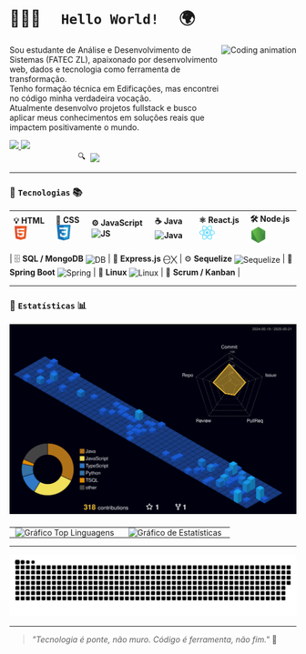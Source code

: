 # 🧑🏻‍💻 `   Hello World!   ` 🌍

<img
  src="https://media.giphy.com/media/qgQUggAC3Pfv687qPC/giphy.gif"
  alt="Coding animation"
  align="right"
  height="150"
/>

<p>
Sou estudante de Análise e Desenvolvimento de Sistemas (FATEC ZL), apaixonado por desenvolvimento web, dados e tecnologia como ferramenta de transformação.<br>
Tenho formação técnica em Edificações, mas encontrei no código minha verdadeira vocação.<br>
Atualmente desenvolvo projetos fullstack e busco aplicar meus conhecimentos em soluções reais que impactem positivamente o mundo.
</p>

<div align="left">
  <a href="https://www.linkedin.com/in/wmv" target="_blank">
    <img src="https://img.shields.io/badge/LinkedIn-0077B5?style=for-the-badge&logo=linkedin&logoColor=white">
  </a>
  <a href="mailto:wmvwallace@gmail.com" target="_blank">
    <img src="https://img.shields.io/badge/-Gmail-%23333?style=for-the-badge&logo=gmail&logoColor=white">
  </a>
<span style="display: flex; align-items: center; margin-left: 120px;">
  <span style="font-size: 14px; margin-right: 8px;">🔍</span>
  <img src="https://profile-counter.glitch.me/IWMVI/count.svg" style="width: 200px;">
</span>

</div>

---

### 🔸 `Tecnologias` 📚

| 💡 **HTML** <img align="center" alt="HTML" height="25" width="25" src="https://raw.githubusercontent.com/devicons/devicon/master/icons/html5/html5-original.svg"> | 🎨 **CSS** <img align="center" alt="CSS" height="28" width="28" src="https://raw.githubusercontent.com/devicons/devicon/master/icons/css3/css3-original.svg"> | ⚙️ **JavaScript** <img align="center" alt="JS" height="30" width="30" src="https://img.icons8.com/?size=48&id=108784&format=png"> | ☕ **Java** <img align="center" alt="Java" height="28" width="28" src="https://cdn.jsdelivr.net/gh/devicons/devicon/icons/java/java-original.svg"> | ⚛️ **React.js** <img align="center" alt="React" height="28" width="28" src="https://raw.githubusercontent.com/devicons/devicon/master/icons/react/react-original.svg"> | 🛠 **Node.js** <img align="center" alt="Node" height="28" width="28" src="https://raw.githubusercontent.com/devicons/devicon/master/icons/nodejs/nodejs-original.svg"> |
| :---------------------------------------------------------------------------------------------------------------------------------------------------------------- | :------------------------------------------------------------------------------------------------------------------------------------------------------------ | :-------------------------------------------------------------------------------------------------------------------------------- | :------------------------------------------------------------------------------------------------------------------------------------------------- | :--------------------------------------------------------------------------------------------------------------------------------------------------------------------- | :-------------------------------------------------------------------------------------------------------------------------------------------------------------------- |

| 🗄 **SQL / MongoDB** <img align="center" alt="DB" height="28" width="28" src="https://cdn.jsdelivr.net/gh/devicons/devicon/icons/mysql/mysql-original.svg"> | 🧩 **Express.js** <img align="center" alt="Express" height="25" width="25" src="https://raw.githubusercontent.com/devicons/devicon/master/icons/express/express-original.svg"> | ⚙️ **Sequelize** <img align="center" alt="Sequelize" height="28" width="28" src="https://cdn.jsdelivr.net/gh/devicons/devicon/icons/sequelize/sequelize-original.svg"> | 🌱 **Spring Boot** <img align="center" alt="Spring" height="28" width="28" src="https://cdn.jsdelivr.net/gh/devicons/devicon/icons/spring/spring-original.svg"> | 🐧 **Linux** <img align="center" alt="Linux" height="28" width="28" src="https://cdn.jsdelivr.net/gh/devicons/devicon/icons/linux/linux-original.svg"> | 🔁 **Scrum / Kanban** |

---

### 🔸 `Estatísticas` 📊

<img src="./profile-3d-contrib/profile-night-view.svg" alt="Gráfico de contribuições 3D" style="max-width: 100%; height: auto; margin-bottom: 20px;" />

<table align="center" style="margin: 0 auto; width: 100%; max-width: 680px; table-layout: fixed;">
  <tr>
    <td align="center" style="width: 50%; padding: 0 10px;">
      <img
        src="https://github-readme-stats.vercel.app/api/top-langs/?username=IWMVI&layout=compact&langs_count=10&theme=tokyonight&custom_title=Tecnologias"
        alt="Gráfico Top Linguagens"
        style="height: 185px; width: 100%; max-width: 320px; object-fit: contain;"
      />
    </td>
    <td align="center" style="width: 50%; padding: 0 10px;">
      <img
        src="https://github-readme-stats.vercel.app/api?username=IWMVI&show_icons=true&theme=tokyonight&include_all_commits=true&locale=pt-br&count_private=true"
        alt="Gráfico de Estatísticas"
        style="height: 160px; width: 100%; max-width: 320px; object-fit: contain;"
      />
    </td>
  </tr>
</table>



---

![Snake animation](https://raw.githubusercontent.com/IWMVI/IWMVI/main/dist/github-contribution-grid-snake-dark.svg)

---

> _"Tecnologia é ponte, não muro. Código é ferramenta, não fim."_ 🚀
